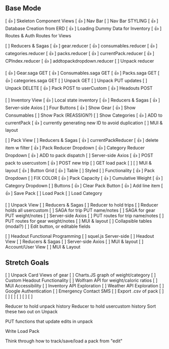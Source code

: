 ## Base Mode
[ 👍 ] Skeleton Component Views
[ 👍 ] Nav Bar 
  [ ] Nav Bar STYLING
[ 👍 ] Database Creation from ERD
[ 👍 ] Loading Dummy Data for Inventory
[ 👍 ] Routes & Auth Routes for Views
<!--  -->
[ ] Reducers & Sagas
  [ 👍 ] gear.reducer
  [ 👍 ] consumables.reducer
  [ 👍 ] categories.reducer
  [ 👍 ] packs.reducer
  [ 👍 ] currentPack.reducer
  [ 👍 ] CPIndex.reducer
  [ 👍 ] addtopackdropdown.reducer
  [ ] Unpack reducer
  <!--  -->
  [ 👍 ] Gear.saga GET
  [ 👍 ] Consumables.saga GET
  [ 👍 ] Packs.saga GET
  [ 👍 ] categories.saga GET
  [ ] Unpack GET
  [ ] Unpack PUT updates
  [ ] Unpack DELETE
  [ 👍 ] Pack POST to userCustom
  [ 👍 ] Headouts POST 
  
<!--  -->
[ ] Inventory View
  [ 👍 ] Local state inventory
  [ 👍 ] Reducers & Sagas
  [ 👍 ] Server-side Axios
  [ ] Four Buttons
    [ 👍 ] Show Gear
    [ 👍 ] Show Consumables
    [ ] Show Pack (REASSIGN?)
    [ ] Show Categories
  [ 👍 ] ADD to currentPack
    [ 👍 ] currently generating new ID to avoid duplication
  [ ] MUI & layout

<!--  -->
[ ] Pack View
  [ ] Reducers & Sagas
    [ 👍 ] currentPackReducer
      [ 👍 ] delete item w filter
    [ 👍 ] Pack Reducer Dropdown
    [ 👍 ] Category Reducer Dropdown
    [ 👍 ] ADD to pack dispatch
  [ ] Server-side Axios
    [ 👍 ] POST pack to usercustom
    [ 👍 ] POST new trip
    [ ] GET load pack
    [ ] 
  [ ] MUI & layout
    [ 👍 ] Button Grid
    [ 👍 ] Table
    [ ] Styled
  [ ] Functionality
    [ 👍 ] Pack Dropdown
      [ ] FIX COLOR
    [ 👍 ] Pack Capacity
    [ 👍 ] Cumulative Weight
    [ 👍 ] Category Dropdown
    [ ] Buttons
      [ 👍 ] Clear Pack Button
      [ 👍 ] Add line item
      [ 👍 ] Save Pack
      [ ] Load Pack
      [ ] Load Category

<!--  -->
[ ] Unpack View
  [ ] Reducers & Sagas
    [ ] Reducer to hold trips
    [ ] Reducer holds all usercustom
    [ ] SAGA for trip PUT name/notes
    [ ] SAGA for gear PUT weight/notes
  [ ] Server-side Axios
    [ ] PUT routes for trip name/notes
    [ ] PUT routes for gear weight/notes
  [ ] MUI & layout
    [ ] Collapsible tables (modal?)
    [ ] Edit button, or editable fields



  <!--  -->
[ ] Headout Functional Programming
  [ ] squel.js Server-side
[ ] Headout View
  [ ] Reducers & Sagas
  [ ] Server-side Axios
  [ ] MUI & layout
[ ] Account/User View
  [ ] MUI & Layout

## Stretch Goals
[ ] Unpack Card Views of gear
  [ ] Charts.JS graph of weight/category
[ ] Custom Headout Functionality
[ ] Wolfram API for weight/caloric ratios
[ ] MUI Accessibility
[ ] Inventory API Exploration
[ ] Weather API Exploration
[ ] Google Authentication
[ ] Emergency Contact SMS 
[ ] Export .csv of pack
[ ]
[ ]
[ ]
[ ]
[ ]
[ ]

<!-- Next to DO -->
Reducer to hold unpack history
Reducer to hold usercustom history
Sort these two out on Unpack

PUT functions that update edits in unpack

Write Load Pack

Think through how to track/save/load a
pack from "edit"